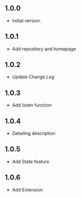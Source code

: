 ## 1.0.0

- Initial version.

## 1.0.1

- Add repository and homepage

## 1.0.2

- Update Change Log

## 1.0.3

- Add listen function

## 1.0.4

- Detailing description

## 1.0.5

- Add State feature

## 1.0.6

- Add Extension
